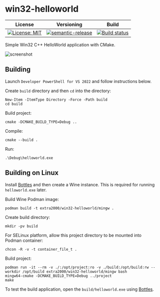# win32-helloworld

| License | Versioning | Build |
| ------- | ---------- | ----- |
| [![License: MIT](https://img.shields.io/badge/License-MIT-yellow.svg)](https://opensource.org/licenses/MIT) | [![semantic-release](https://img.shields.io/badge/%20%20%F0%9F%93%A6%F0%9F%9A%80-semantic--release-e10079.svg)](https://github.com/semantic-release/semantic-release) | [![Build status](https://ci.appveyor.com/api/projects/status/aqol4l358m2puiuj/branch/master?svg=true)](https://ci.appveyor.com/project/nikAizuddin/win32-helloworld/branch/master) |

Simple Win32 C++ HelloWorld application with CMake.

![screenshot](./docs/screenshot.png)

## Building

Launch `Developer PowerShell for VS 2022` and follow instructions below.

Create `build` directory and then `cd` into the directory:
```
New-Item -ItemType Directory -Force -Path build
cd build
```

Build project:
```
cmake -DCMAKE_BUILD_TYPE=Debug ..
```

Compile:
```
cmake --build .
```

Run:
```
.\Debug\helloworld.exe
```


## Building on Linux

Install [Bottles](https://flathub.org/apps/details/com.usebottles.bottles) and then create a Wine instance. This is required for running `helloworld.exe` later.

Build Wine Podman image:
```
podman build -t extra2000/win32-helloworld/mingw .
```

Create build directory:
```
mkdir -pv build
```

For SELinux platform, allow this project directory to be mounted into Podman container:
```
chcon -R -v -t container_file_t .
```

Build project:
```
podman run -it --rm -v ./:/opt/project:ro -v ./build:/opt/build:rw --workdir /opt/build extra2000/win32-helloworld/mingw bash
mingw64-cmake -DCMAKE_BUILD_TYPE=Debug ../project
make
```

To test the build application, open the `build/helloworld.exe` using [Bottles](https://flathub.org/apps/details/com.usebottles.bottles).
